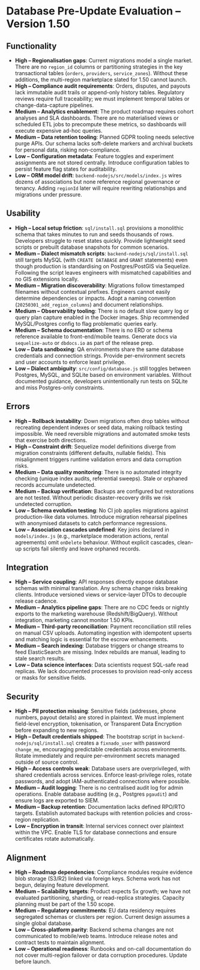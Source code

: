 # Database Pre-Update Evaluation – Version 1.50

## Functionality
- **High – Regionalisation gaps**: Current migrations model a single market. There are no `region_id` columns or partitioning strategies in the key transactional tables (`orders`, `providers`, `service_zones`). Without these additions, the multi-region marketplace slated for 1.50 cannot launch.
- **High – Compliance audit requirements**: Orders, disputes, and payouts lack immutable audit trails or append-only history tables. Regulatory reviews require full traceability; we must implement temporal tables or change-data-capture pipelines.
- **Medium – Analytics enablement**: The product roadmap requires cohort analyses and SLA dashboards. There are no materialised views or scheduled ETL jobs to precompute these metrics, so dashboards will execute expensive ad-hoc queries.
- **Medium – Data retention tooling**: Planned GDPR tooling needs selective purge APIs. Our schema lacks soft-delete markers and archival buckets for personal data, risking non-compliance.
- **Low – Configuration metadata**: Feature toggles and experiment assignments are not stored centrally. Introduce configuration tables to persist feature flag states for auditability.
- **Low – ORM model drift**: `backend-nodejs/src/models/index.js` wires dozens of associations but none reference regional governance or tenancy. Adding `regionId` later will require rewriting relationships and migrations under pressure.

## Usability
- **High – Local setup friction**: `sql/install.sql` provisions a monolithic schema that takes minutes to run and seeds thousands of rows. Developers struggle to reset states quickly. Provide lightweight seed scripts or prebuilt database snapshots for common scenarios.
- **Medium – Dialect mismatch scripts**: `backend-nodejs/sql/install.sql` still targets MySQL (with `CREATE DATABASE` and `GRANT` statements) even though production is standardising on Postgres/PostGIS via Sequelize. Following the script leaves engineers with mismatched capabilities and no GIS extensions locally.
- **Medium – Migration discoverability**: Migrations follow timestamped filenames without contextual prefixes. Engineers cannot easily determine dependencies or impacts. Adopt a naming convention (`20250301_add_region_columns`) and document relationships.
- **Medium – Observability tooling**: There is no default slow query log or query plan capture enabled in the Docker images. Ship recommended MySQL/Postgres config to flag problematic queries early.
- **Medium – Schema documentation**: There is no ERD or schema reference available to front-end/mobile teams. Generate docs via `sequelize-auto` or `dbdocs.io` as part of the release prep.
- **Low – Data sandboxing**: QA environments share the same database credentials and connection strings. Provide per-environment secrets and user accounts to enforce least privilege.
- **Low – Dialect ambiguity**: `src/config/database.js` still toggles between Postgres, MySQL, and SQLite based on environment variables. Without documented guidance, developers unintentionally run tests on SQLite and miss Postgres-only constraints.

## Errors
- **High – Rollback instability**: Down migrations often drop tables without recreating dependent indexes or seed data, making rollback testing impossible. We need reversible migrations and automated smoke tests that exercise both directions.
- **High – Constraint drift**: Sequelize model definitions diverge from migration constraints (different defaults, nullable fields). This misalignment triggers runtime validation errors and data corruption risks.
- **Medium – Data quality monitoring**: There is no automated integrity checking (unique index audits, referential sweeps). Stale or orphaned records accumulate undetected.
- **Medium – Backup verification**: Backups are configured but restorations are not tested. Without periodic disaster-recovery drills we risk undetected corruption.
- **Low – Schema evolution testing**: No CI job applies migrations against production-like data volumes. Introduce migration rehearsal pipelines with anonymised datasets to catch performance regressions.
- **Low – Association cascades undefined**: Key joins declared in `models/index.js` (e.g., marketplace moderation actions, rental agreements) omit `onDelete` behaviour. Without explicit cascades, clean-up scripts fail silently and leave orphaned records.

## Integration
- **High – Service coupling**: API responses directly expose database schemas with minimal translation. Any schema change risks breaking clients. Introduce versioned views or service-layer DTOs to decouple release cadence.
- **Medium – Analytics pipeline gaps**: There are no CDC feeds or nightly exports to the marketing warehouse (Redshift/BigQuery). Without integration, marketing cannot monitor 1.50 KPIs.
- **Medium – Third-party reconciliation**: Payment reconciliation still relies on manual CSV uploads. Automating ingestion with idempotent upserts and matching logic is essential for the escrow enhancements.
- **Medium – Search indexing**: Database triggers or change streams to feed ElasticSearch are missing. Index rebuilds are manual, leading to stale search results.
- **Low – Data science interfaces**: Data scientists request SQL-safe read replicas. We lack documented processes to provision read-only access or masks for sensitive fields.

## Security
- **High – PII protection missing**: Sensitive fields (addresses, phone numbers, payout details) are stored in plaintext. We must implement field-level encryption, tokenisation, or Transparent Data Encryption before expanding to new regions.
- **High – Default credentials shipped**: The bootstrap script in `backend-nodejs/sql/install.sql` creates a `fixnado_user` with password `change_me`, encouraging predictable credentials across environments. Rotate immediately and require per-environment secrets managed outside of source control.
- **High – Access controls weak**: Database users are overprivileged, with shared credentials across services. Enforce least-privilege roles, rotate passwords, and adopt IAM-authenticated connections where possible.
- **Medium – Audit logging**: There is no centralised audit log for admin operations. Enable database auditing (e.g., Postgres `pgaudit`) and ensure logs are exported to SIEM.
- **Medium – Backup retention**: Documentation lacks defined RPO/RTO targets. Establish automated backups with retention policies and cross-region replication.
- **Low – Encryption in transit**: Internal services connect over plaintext within the VPC. Enable TLS for database connections and ensure certificates rotate automatically.

## Alignment
- **High – Roadmap dependencies**: Compliance modules require evidence blob storage (S3/R2) linked via foreign keys. Schema work has not begun, delaying feature development.
- **Medium – Scalability targets**: Product expects 5x growth; we have not evaluated partitioning, sharding, or read-replica strategies. Capacity planning must be part of the 1.50 scope.
- **Medium – Regulatory commitments**: EU data residency requires segregated schemas or clusters per region. Current design assumes a single global database.
- **Low – Cross-platform parity**: Backend schema changes are not communicated to mobile/web teams. Introduce release notes and contract tests to maintain alignment.
- **Low – Operational readiness**: Runbooks and on-call documentation do not cover multi-region failover or data corruption procedures. Update before launch.
